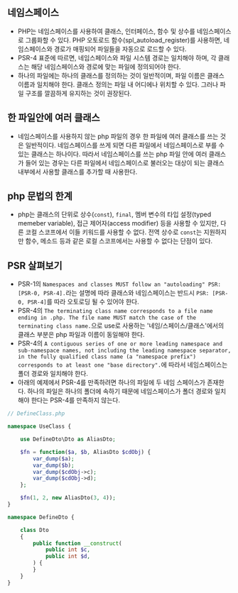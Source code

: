 ## 네임스페이스
- PHP는 네임스페이스를 사용하여 클래스, 인터페이스, 함수 및 상수를 네임스페이스로 그룹화할 수 있다. PHP 오토로드 함수(spl_autoload_register)를 사용하면, 네임스페이스와 경로가 매핑되어 파일들을 자동으로 로드할 수 있다.
- PSR-4 표준에 따르면, 네임스페이스와 파일 시스템 경로는 일치해야 하며, 각 클래스는 해당 네임스페이스와 경로에 맞는 파일에 정의되어야 한다.
- 하나의 파일에는 하나의 클래스를 정의하는 것이 일반적이며, 파일 이름은 클래스 이름과 일치해야 한다. 클래스 정의는 파일 내 어디에나 위치할 수 있다. 그러나 파일 구조를 깔끔하게 유지하는 것이 권장된다.

## 한 파일안에 여러 클래스
- 네임스페이스를 사용하지 않는 php 파일의 경우 한 파일에 여러 클래스를 쓰는 것은 일반적이다. 네임스페이스를 쓰게 되면 다른 파일에서 네임스페이스로 부를 수 있는 클래스는 하나이다. 따라서 네임스페이스를 쓰는 php 파일 안에 여러 클래스가 들어 있는 경우는 다른 파일에서 네임스페이스로 불러오는 대상이 되는 클래스 내부에서 사용할 클래스를 추가할 때 사용한다.

## php 문법의 한계
- php는 클래스의 단위로 상수(`const`), `final`, 멤버 변수의 타입 설정(typed memeber variable), 접근 제어자(access modifier) 등을 사용할 수 있지만, 다른 코컬 스코프에서 이들 키워드를 사용할 수 없다. 전역 상수로 `const`는 지원하지만 함수, 메소드 등과 같은 로컬 스코프에서는 사용할 수 없다는 단점이 있다.

## PSR 살펴보기
- PSR-1의 `Namespaces and classes MUST follow an "autoloading" PSR: [PSR-0, PSR-4].`라는 설명에 따라 클래스와 네임스페이스는 반드시 `PSR: [PSR-0, PSR-4]`를 따라 오토로딩 될 수 있어야 한다.
- PSR-4의 `The terminating class name corresponds to a file name ending in .php. The file name MUST match the case of the terminating class name.`으로 use로 사용하는 '네임/스페이스/클래스'에서의 클래스 부분은 php 파일과 이름이 동일해야 한다.
- PSR-4의 `A contiguous series of one or more leading namespace and sub-namespace names, not including the leading namespace separator, in the fully qualified class name (a "namespace prefix") corresponds to at least one "base directory".`에 따라서 네임스페이스는 폴더 경로와 일치해야 한다.
- 아래의 예제에서 PSR-4를 만족하려면 하나의 파일에 두 네임 스페이스가 존재한다. 하나의 파일은 하나의 폴더에 속하기 때문에 네임스페이스가 폴더 경로와 일치해야 한다는 PSR-4를 만족하지 않는다.
```php
// DefineClass.php

namespace UseClass {

    use DefineDto\Dto as AliasDto;

    $fn = function($a, $b, AliasDto $cdObj) {
        var_dump($a);
        var_dump($b);
        var_dump($cdObj->c);
        var_dump($cdObj->d);
    };

    $fn(1, 2, new AliasDto(3, 4));
}

namespace DefineDto {

    class Dto
    {
        public function __construct(
            public int $c,
            public int $d,
        ) {
        }
    }
}
```
